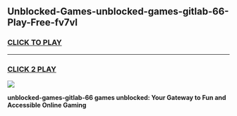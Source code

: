 
## Unblocked-Games-unblocked-games-gitlab-66-Play-Free-fv7vl
<h3>
<a href="https://premium76.site?title=unblocked-games-gitlab-66&ref=19M">CLICK TO PLAY</a></h3>
<hr>

<h3>
<a href="https://premium76.site?title=unblocked-games-gitlab-66&ref=19M">CLICK 2 PLAY</a>
  
</h3>

<a href="https://premium76.site?title=unblocked-games-gitlab-66&ref=19M"><img src="https://clearcache.store/games.png"></a>


**unblocked-games-gitlab-66 games unblocked: Your Gateway to Fun and Accessible Online Gaming**
